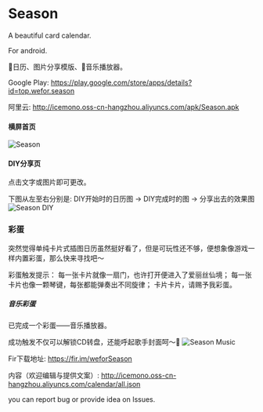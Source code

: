 # Season
A beautiful card calendar. 

For android.

📅日历、图片分享模版、🎵音乐播放器。



Google Play: https://play.google.com/store/apps/details?id=top.wefor.season

阿里云: http://icemono.oss-cn-hangzhou.aliyuncs.com/apk/Season.apk

#### 横屏首页
![Season](http://icemono.oss-cn-hangzhou.aliyuncs.com/images/season-567.png)


#### DIY分享页
点击文字或图片即可更改。

下图从左至右分别是: DIY开始时的日历图 -> DIY完成时的图 -> 分享出去的效果图
![Season DIY](http://icemono.oss-cn-hangzhou.aliyuncs.com/images/season-diy-small-2.jpg)

### 彩蛋
突然觉得单纯卡片式插图日历虽然挺好看了，但是可玩性还不够，便想象像游戏一样内置彩蛋，那么快来寻找吧～

彩蛋触发提示：
每一张卡片就像一扇门，也许打开便进入了爱丽丝仙境；
每一张卡片也像一颗琴键，每张都能弹奏出不同旋律；
卡片卡片，请赐予我彩蛋。

##### 音乐彩蛋
已完成一个彩蛋——音乐播放器。

成功触发不仅可以解锁CD转盘，还能呼起歌手封面呵～🎵
![Season Music](http://icemono.oss-cn-hangzhou.aliyuncs.com/images/img_season_qmys.jpg)



Fir下载地址: https://fir.im/weforSeason

内容（欢迎编辑与提供文案）: http://icemono.oss-cn-hangzhou.aliyuncs.com/calendar/all.json

you can report bug or provide idea on Issues.
